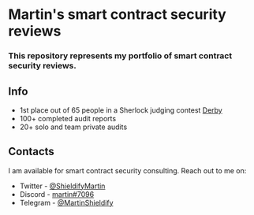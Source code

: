 # Martin's smart contract security reviews

### This repository represents my portfolio of smart contract security reviews.

## Info
- 1st place out of 65 people in a Sherlock judging contest [Derby](https://derby.finance/)
- 100+ completed audit reports
- 20+ solo and team private audits

## Contacts

I am available for smart contract security consulting. Reach out to me on:

- Twitter - [@ShieldifyMartin](https://twitter.com/ShieldifyMartin)
- Discord - [martin#7096](https://discordapp.com/users/599998587551612938)
- Telegram - [@MartinShieldify](https://t.me/MartinShieldify)
